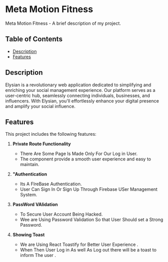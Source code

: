 # Meta Motion Fitness

Meta Motion Fitness  - A brief description of my project.

## Table of Contents

- [Description](#description)
- [Features](#features)

## Description

Elysian is a revolutionary web application dedicated to simplifying and enriching your social management experience. Our platform serves as a user-centric hub, seamlessly connecting individuals, businesses, and influencers. With Elysian, you'll effortlessly enhance your digital presence and amplify your social influence.

## Features

This project includes the following features:

1. **Private Route Functionality**
   - There Are Some Page Is Made Only For Our Log in User.
   - The component provide a smooth user experience and easy to maintain.

2. **"Authentication**
   - Its A FIreBase Authentication.
   - User Can Sign In Or Sign Up Through Firebase USer Management System.

3. **PassWord VAlidation**
   - To Secure User Account Being Hacked.
   - Wee are Using Password Validation So that User Should set a Strong Password.

4. **Showing Toast**
   - We are Using React Toastify for Better User Experience .
   - When Then User Log in As well As Log out there will be a toast to inform The user .